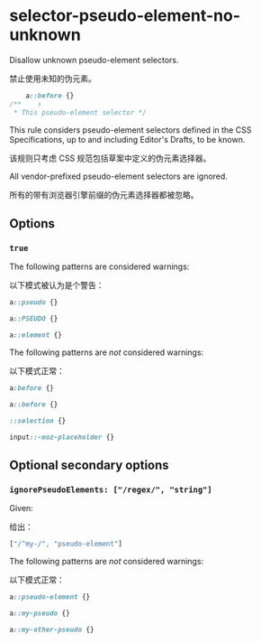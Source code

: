 # selector-pseudo-element-no-unknown

Disallow unknown pseudo-element selectors.

禁止使用未知的伪元素。

```css
    a::before {}
/**    ↑
 * This pseudo-element selector */
```

This rule considers pseudo-element selectors defined in the CSS Specifications, up to and including Editor's Drafts, to be known.

该规则只考虑 CSS 规范包括草案中定义的伪元素选择器。

All vendor-prefixed pseudo-element selectors are ignored.

所有的带有浏览器引擎前缀的伪元素选择器都被忽略。

## Options

### `true`

The following patterns are considered warnings:

以下模式被认为是个警告：

```css
a::pseudo {}
```

```css
a::PSEUDO {}
```

```css
a::element {}
```

The following patterns are *not* considered warnings:

以下模式正常：

```css
a:before {}
```

```css
a::before {}
```

```css
::selection {}
```

```css
input::-moz-placeholder {}
```

## Optional secondary options

### `ignorePseudoElements: ["/regex/", "string"]`

Given:

给出：

```js
["/^my-/", "pseudo-element"]
```

The following patterns are *not* considered warnings:

以下模式正常：

```css
a::pseudo-element {}
```

```css
a::my-pseudo {}
```

```css
a::my-other-pseudo {}
```
